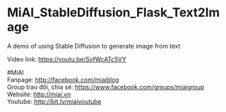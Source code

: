 # MiAI_StableDiffusion_Flask_Text2Image
A demo of using Stable Diffusion to generate image from text

Video link:  https://youtu.be/SvfWcATc5VY

#MìAI <br>
Fanpage: http://facebook.com/miaiblog<br>
Group trao đổi, chia sẻ: https://www.facebook.com/groups/miaigroup<br>
Website: http://miai.vn<br>
Youtube: http://bit.ly/miaiyoutube<br>
